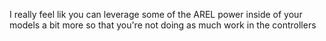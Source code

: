 I really feel lik you can leverage some of the AREL power inside of your models
a bit more so that you're not doing as much work in the controllers
